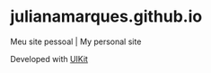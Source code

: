 # julianamarques.github.io

Meu site pessoal | My personal site

Developed with [UIKit](https://getuikit.com/)
